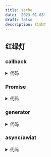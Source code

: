 ```yaml
---
title: seche
date: '2023-01-08'
draft: false
description: 红绿灯
---
```


<TOCInline toc={props.toc} asDisclosure toHeading={2} />

## 红绿灯

### callback

<details><summary>代码</summary>

```js
function red() {
  console.log('red')
}

function green() {
  console.log('green')
}

function yellow() {
  console.log('yellow')
}

const task = (timer, light, callback) => {
  setTimout(() => {
    switch (light) {
      case 'red':
        red()
        break
      case 'green':
        green()
        break
      case 'yellow':
        yellow()
        break
    }
    callback()
  }, timer)
}

const work = () => {
  task(3000, 'red', () => {
    task(1000, 'green', () => {
      task(2000, 'yellow', work)
    })
  })
}
work()
```

</details>

### Promise

<details><summary>代码</summary>

```js
const promiseLight = (timer, light) => {
  return new Promise((resolve, reject) => {
    setTimeout(() => {
      switch (light) {
        case 'red':
          red()
          break
        case 'green':
          green()
          break
        case 'yellow':
          yellow()
          break
      }
      resolve()
    }, timer)
  })
}

const work = () => {
  promiseLight(3000, 'red')
    .then(() => promiseLight(1000, 'green'))
    .then(() => promiseLight(2000, 'yellow'))
    .then(work)
}
```

</details>

### generator

<details><summary>代码</summary>

```js
const generator = function* () {
  yield promiseLight(3000, 'red')
  yield promiseLight(1000, 'green')
  yield promiseLight(2000, 'yellow')
  yield generator()
}

const generatorObj = generator()
generatorObj.next()
generatorObj.next()
generatorObj.next()
```

</details>

### async/awiat

<details><summary>代码</summary>

```js
const generator = function* () {
  yield promiseLight(3000, 'red')
  yield promiseLight(1000, 'green')
  yield promiseLight(2000, 'yellow')
  yield generator()
}

const generatorObj = generator()
generatorObj.next()
generatorObj.next()
generatorObj.next()
```

</details>
